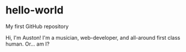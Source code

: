 # hello-world
My first GitHub repository

Hi, I'm Auston! I'm a musician, web-developer, and all-around first class human. Or... am I?

